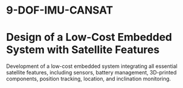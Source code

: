 # 9-DOF-IMU-CANSAT
# Design of a Low-Cost Embedded System with Satellite Features  

Development of a low-cost embedded system integrating all essential satellite features, including sensors, battery management, 3D-printed components, position tracking, location, and inclination monitoring.  
